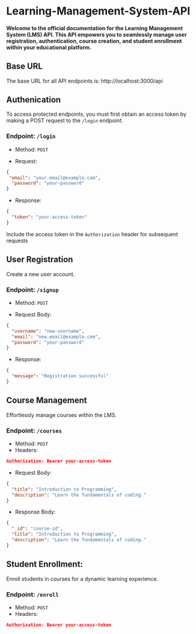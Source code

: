# Learning-Management-System-API
#### Welcome to the official documentation for the Learning Management System (LMS) API. This API empowers you to seamlessly manage user registration, authentication, course creation, and student enrollment within your educational platform.

## Base URL

The base URL for all API endpoints is: http://localhost:3000/api


## Authenication

To access protected endpoints, you must first obtain an access token by making a POST request to the `/login` endpoint.

### Endpoint: `/login`

* Method: `POST`

* Request: 

```json
{
 "email": "your.email@example.com",
  "password": "your-password"
}
```

* Response:
```json
{
  "token": "your-access-token"
}
```
Include the access token in the `Authorization` header for subsequent requests

## User Registration

Create a new user account.


### Endpoint: `/signup`

* Method: `POST`

* Request Body:

```json
{
  "username": "new-username",
  "email": "new.email@example.com",
  "password": "your-password"
}
```

* Response:

```json
{
  "message": "Registration successful"
}
```
## Course Management

Effortlessly manage courses within the LMS.


### Endpoint: `/courses`

* Method: `POST`
* Headers:

```json
Authorization: Bearer your-access-token
```

* Request Body:

```json
{
  "title": "Introduction to Programming",
  "description": "Learn the fundamentals of coding."
}
```
* Response Body:

```json
{
  "_id": "course-id",
  "title": "Introduction to Programming",
  "description": "Learn the fundamentals of coding."
}
```

## Student Enrollment:

Enroll students in courses for a dynamic learning experience.

### Endpoint: `/enroll`

* Method: `POST`
* Headers:

```json
Authorization: Bearer your-access-token
```

